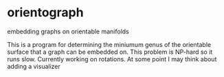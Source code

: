 # orientograph
embedding graphs on orientable manifolds

This is a program for determining the miniumum genus of the orientable surface that a graph can be embedded on.
This problem is NP-hard so it runs slow. Currently working on rotations. At some point I may think about adding a visualizer
